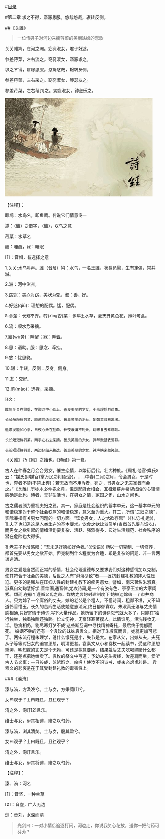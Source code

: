 #[目录](https://github.com/YouthSpace1912/Poem_Spring/blob/master/README.md)

#第二章 求之不得，寤寐思服。悠哉悠哉，辗转反侧。


##《关雎》

>一位情男子对河边采摘荇菜的美丽姑娘的恋歌


关关雎鸠，在河之洲。窈窕淑女，君子好逑。

参差荇菜，左右流之。窈窕淑女，寤寐求之。

求之不得，寤寐思服。悠哉悠哉，辗转反侧。

参差荇菜，左右采之。窈窕淑女，琴瑟友之。

参差荇菜，左右芼[1]之。窈窕淑女，钟鼓乐之。


<img src="https://github.com/YouthSpace1912/Poem_Spring/blob/master/images/%E5%85%B3%E5%85%B3%E9%9B%8E%E9%B8%A0%EF%BC%8C%E5%9C%A8%E6%B2%B3%E4%B9%8B%E6%B4%B2.jpeg">

【注释】：

雎鸠：水鸟名，即鱼鹰。传说它们情意专一

逑：（雔）之借字，（雔），双鸟之意

荇菜：水草名

寤：睡醒，寐：睡眠

[1]：音帽，有选择之意



1.关关:水鸟叫声。雎（音居）鸠：水鸟，一名王雎，状类凫鹥，生有定偶，常并游。

2.洲：河中沙洲。

3.窈窕：美心为窈，美状为窕。淑：善，好。

4.好逑(qiú)：理想的配偶。逑，配偶。

5.参差：长短不齐。荇(xìnɡ杏)菜：多年生水草，夏天开黄色花，嫩叶可食。

6.流：顺水势采摘。

7.寤(wù务)：睡醒；寐：睡着。

8.思：语助。服：思念、牵挂。

9.悠：忧思貌。

10.辗：半转。反侧：反身，侧身。

11.友：交好。

12.芼(mào)：选择，采摘。

```
译文：

雎鸠关关在歌唱，在那河中小岛上。善良美丽的少女，小伙理想的对象。

长长短短鲜荇菜，顺流两边去采收。善良美丽的少女，朝朝暮暮想追求。

追求没能如心愿，日夜心头在挂牵。长夜漫漫不到头，翻来复去难成眠。

长长短短鲜荇菜，两手左右去采摘。善良美丽的少女，弹琴鼓瑟表爱慕。

长长短短鲜荇菜，两边仔细来挑选。善良美丽的少女，钟声换来她笑颜。
```


《关雎》乃《风》之始也，《诗经》第一篇。

古人在仲春之月会合男女，催生恋情，以繁衍后代，壮大种族。《周礼·地官·媒氏》云：“媒氏(即媒官)掌万民之判(配合)。……中春(二月)之月，令会男女，于是时也，奔者不禁(不禁止奔)；若无故而不用令者，罚之，司男女之无夫家者而会之。”《关雎》所咏未必仲春之月，但是那男女相会、互相爱慕并希望成婚的心理情感确是此也。诗者，无非生活也，在男女之情，家国之怀，山水之间也。



古之儒者颇为重视夫妇之德。其一，家庭是社会组织的基本单元，这一基本单元的和谐稳定对于整个社会秩序的和谐稳定，意义至为重大。其二，所谓“夫妇之德”，实际兼指有关男女问题的一切方面。“饮食男女，人之大欲存焉”（《札记·礼运》)，孔夫子也知道这是人类生存的基本要求。饮食之欲比较简单(当然首先要有饭吃)，而男女之欲引起的情绪活动要复杂、活跃、强烈得多，它对生活规范、社会秩序的潜在危险也大得多。



孔老夫子也曾感叹：“吾未见好德如好色者。”(《论语》) 所以一切克制、一切修养，都首先要从男女之欲开始。但克制到什么程度为合适，却是复杂的问题，非一言两语道清。

男女之爱是自然而正常的感情，社会伦理道德却又要求我们对这种感情加以克制，使其符合于社会的美德，后世之人有“淋漓尽致”者——反抗封建礼教的非人性压迫。更多的是屈从在压抑人性的封建礼教下的痴男怨女。譬如，南宋著名朱淑真。淑真自幼聪慧好学,善绘画,通音律,尤攻诗词,是一个有姿有色、亭亭玉立的大家闺秀。然而,在那个遵循父母之命、媒妁之言的封建制度下,她被迫嫁给一个市井商人。只为嫁了一个庸俗的丈夫，嫁的老公是个粗人，不懂诗词，粗鄙不堪，又不知道怜香惜玉。长久的苦闷生活使她意志消沉,终日郁郁寡欢。朱淑真无法与丈夫情感相通,只好寄情于诗词,写下大量作品。她所留下的诗词怨气就大多了。只能在‘独行独坐，独唱独酬还独卧。伫立伤神，无奈轻寒著摸人。此情谁见，泪洗残妆无一半。愁病相仍，剔尽寒灯梦不成’这些断肠词中寻找精神寄托，最后终于忧郁而死。 婚姻不幸的还有一个袁玫的妹妹袁素文。相对于朱淑真而言，她就更加可悲了。两宋流行程朱理学，说什么饿死是小，失节是大。在家从父，出嫁从夫，夫死从子等等对妇女的迫害思想，明清更甚。袁素文从小和袁枚一起读书，受这种思想熏涛，明知嫁的丈夫是个无赖，可还是执意要嫁，结果婚后丈夫吃喝嫖赌什么都干，还差点把她给卖了。袁枚的祭文中写道：予幼从先生授经，汝差肩而坐，爱听古人节义事；一日长成，遽躬蹈之。呜呼！使汝不识诗书，或未必艰贞若是。 袁素文的悲哀是在于其受封建礼教的毒害性上。 








###《溱洧》

溱与洧，方涣涣兮。士与女，方秉蕑[1]兮。

女曰观乎？士曰既且，且往观乎？

洧之外，洵訏[2]且乐。

维士与女，伊其相谑，赠之以勺药。

溱与洧，浏其清矣。士与女，殷其盈兮。

女曰观乎？士曰既且，且往观乎？

洧之外，洵訏且乐。

维士与女，伊其将谑，赠之以勺药。

【注释】：

溱、洧：河名

[1]：音坚，一种兰草

[2]：音虚，广大无边

浏：音刘，水深而清

> 光剑曰：一对小情侣追逐打闹，河边走，你说我笑心花放，送你一把勺药可芬芳？




